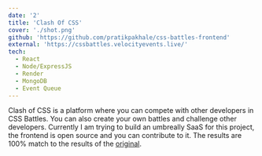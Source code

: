 ```yaml
---
date: '2'
title: 'Clash Of CSS'
cover: './shot.png'
github: 'https://github.com/pratikpakhale/css-battles-frontend'
external: 'https://cssbattles.velocityevents.live/'
tech:
  - React
  - Node/ExpressJS
  - Render
  - MongoDB
  - Event Queue
---
```


Clash of CSS is a platform where you can compete with other developers in CSS Battles. You can also create your own battles and challenge other developers.
Currently I am trying to build an umbreally SaaS for this project, the frontend is open source and you can contribute to it.
The results are 100% match to the results of the [original](https://cssbattles.dev).
